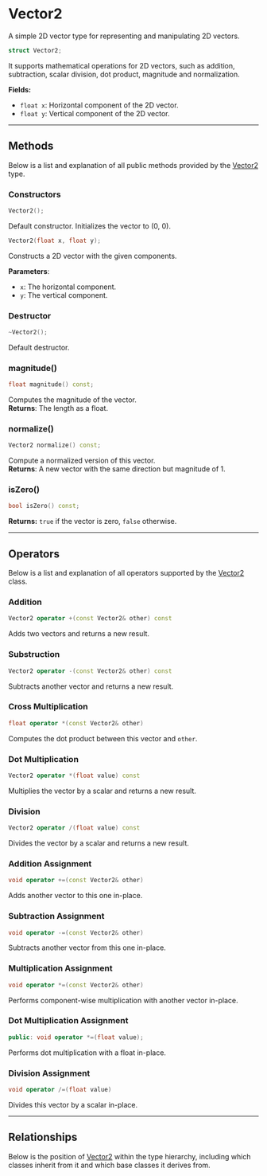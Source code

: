 # Vector2
A simple 2D vector type for representing and manipulating
2D vectors.

```c++
struct Vector2;
```
It supports mathematical operations for 2D vectors, such as 
addition, subtraction, scalar division, dot product, 
magnitude and normalization.

**Fields:**
- `float x`: Horizontal component of the 2D vector.
- `float y`: Vertical component of the 2D vector.
 
---

## Methods
Below is a list and explanation of all public methods
provided by the [Vector2](Vector2.md) type.

### Constructors

```c++
Vector2();
```

Default constructor. Initializes the vector to (0, 0).

```c++
Vector2(float x, float y);
```

Constructs a 2D vector with the given components.  

**Parameters**:
- `x`: The horizontal component.
- `y`: The vertical component.

### Destructor

```c++
~Vector2();
```
Default destructor.

### magnitude()

```c++
float magnitude() const;
```

Computes the magnitude of the vector.  
**Returns**: The length as a float.

### normalize()

```c++
Vector2 normalize() const;
```

Compute a normalized version of this vector.  
**Returns**: A new vector with the same direction but magnitude of 1.

### isZero()

```c++
bool isZero() const;
```

**Returns:** `true` if the vector is zero, `false` otherwise.

---

## Operators

Below is a list and explanation of all operators
supported by the [Vector2](Vector2.md) class.

### Addition
```c++
Vector2 operator +(const Vector2& other) const
``` 

Adds two vectors and returns a new result.

### Substruction

```c++
Vector2 operator -(const Vector2& other) const 
```

Subtracts another vector and returns a new result.

### Cross Multiplication

```c++
float operator *(const Vector2& other) 
``` 

Computes the dot product between this vector and `other`.

### Dot Multiplication

```c++
Vector2 operator *(float value) const
```

Multiplies the vector by a scalar and returns a new result.

### Division

```c++
Vector2 operator /(float value) const
```

Divides the vector by a scalar and returns a new result.

### Addition Assignment

```c++
void operator +=(const Vector2& other)
```

Adds another vector to this one in-place.

### Subtraction Assignment

```c++
void operator -=(const Vector2& other)
```

Subtracts another vector from this one in-place.

### Multiplication Assignment

```c++
void operator *=(const Vector2& other)
```

Performs component-wise multiplication with another vector in-place.

### Dot Multiplication Assignment

```c++
public: void operator *=(float value);
```

Performs dot multiplication with a float in-place.

### Division Assignment

```c++
void operator /=(float value)
```

Divides this vector by a scalar in-place.

---

## Relationships
Below is the position of [Vector2](Vector2.md)
within the type hierarchy, including which classes inherit
from it and which base classes it derives from.